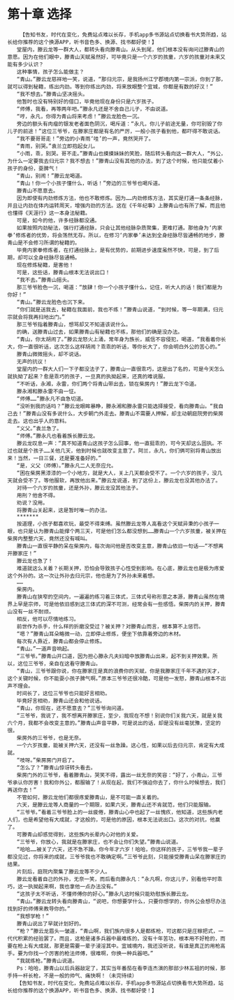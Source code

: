 # 第十章 选择
        【告知书友，时代在变化，免费站点难以长存，手机app多书源站点切换看书大势所趋，站长给你推荐的这个换源APP，听书音色多、换源、找书都好使！】
       堂屋内，滕云龙等一群大人，都转头看向滕青山。从头到尾，他们根本没有询问过滕青山的意愿。因为在他们眼中，滕青山天赋虽然好，可毕竟只是一个六岁的孩童，六岁的孩童对未来又能有多少认识？
       这种事情，孩子怎么能做主？
       “青山。”滕云龙慈祥地一笑，说道，“那归元宗，是我扬州江宁郡境内第一宗派，你到了那，就可以得到秘籍，练出内劲。等到你练出内劲，将来放眼整个宜城，你都是有数的好汉！”
       “我不想去。”滕青山坚决摇头。
       他暂时也没有特别好的借口，毕竟他现在身份只是六岁孩子。
       “师傅，我看，再等两年吧。”滕永凡还是不舍自己儿子，不由说道。
       “哼，永凡，你得为青山将来考虑！”滕云龙脸色一沉。
       旁边的额头有肉瘤的银发老者面色阴沉，喝斥道：“永凡，你儿子前途无量，你可别毁了你儿子的前途！”这位三爷爷，在滕家庄都是有名的严厉，一般小孩子看到他，都吓得不敢说话。
       “我不要哥哥走！”旁边的小青雨‘哇’的一声，竟然哭开了。
       “青雨，别哭。”袁兰立即抱起女儿。
       “小雨，乖，别哭。哥不走。”滕青山也摸摸妹妹的笑脸，随后转头看向这一群大人，“外公，为什么一定要我去归元宗？我不想去！”滕青山没有其他的办法，到了这个时候，他只能仗着小孩子的身份，耍脾气！
       “青山，别闹！”滕云龙喝道。
       “青山！你一个小孩子懂什么，听话！”旁边的三爷爷也喝斥道。
       滕青山不愿意去。
       因为即使有内劲修炼方法，他也不敢修炼。因为……内劲修炼方法，其实是打通一条条经脉，并且让内劲在体内运转周天，增强内劲的方法。这在《千年纪事》上滕青山也有所了解，而且他也懂得《天涯行》这一本身法秘籍。
       可是，如今的他，许多经脉都没通。
       如果按照内劲秘法，强行打通经脉，只会让其他经脉杂质聚集，更难打通。那他身为‘内家拳’修炼者的优势，将会荡然无存。所以，在修习‘内家拳’未达到全身经脉尽皆通畅的地步，滕青山是不会修习所谓的秘籍的。
       毕竟内家拳修炼者，在打通经脉上，是有优势的，前期进步速度虽然不快，可是，到了后期，却可以全身经脉尽皆通畅。
       现在修炼秘籍，是害他！
       可是，这些话，滕青山根本无法说出口！
       “我不去。”滕青山摇头。
       那三爷爷脸色一沉，喝道：“放肆！你一个小孩子懂什么，记住，听大人的话！我们都是为你好！”
       “青山。”滕云龙脸色也沉下来。
       “你们就是送我去，秘籍在我面前，我也不练！”滕青山说道，“到时候，等一年期满，归元宗就会将我再扫地出门。”
       那三爷爷指着滕青山，想骂却又不知道该说什么。
       的确，送滕青山过去，如果滕青山有秘籍也不练，那他们的确是没办法。
       “青山，你太胡闹了。”滕云龙怒火上涌，常年身为族长，威信不容侵犯，喝道，“我看着你长大，你一直很听话，这次怎么这样胡闹？乖乖的听话，等你长大了，你会明白外公的苦心的。”
       滕青山微微摇头，却不说话。
       无声的抗议！
       堂屋内的一群大人们一下子都没法子了，滕青山一直很乖巧，这是出了名的，可是今天怎么就执拗了起来？愈是乖巧的孩子，一旦真的执拗起来，还真的难说服。
       “不听话，永湘，永雷，你们两个将青山带出去，锁在柴房内！”滕云龙下令道。
       滕永湘和滕永雷不由一怔。
       “师傅……”滕永凡不由急切道。
       “没听到我的话吗？”滕云龙眼眸暴睁，滕永湘和滕永雷只能选择接受，看向滕青山。“我自己去！”滕青山没有多说什么，大步朝门外走去。滕青山不需要人押解，却主动朝庭院旁的柴房走去。这也出乎人的意料。
       “义父。”袁兰急了。
       “师傅。”滕永凡也看着族长滕云龙。
       滕云龙叹息一声：“真不知道青山这孩子怎么回事，他一直挺乖的，可今天却这么固执。不过也就是个孩子……关他几天，他到时候也就改变主意了。阿兰，永凡，你们俩可别将青山放出来！当然，一日三餐，还是要准备好的。”
       “是，义父（师傅）。”滕永凡二人无奈应允。
       “困在柴房黑漆漆的一个小地方，就是大人，关上几天都会受不了。一个六岁的孩子，没几天就会受不了。等他服软，再放他出来。”滕云龙说道，到了这份上，滕云龙也没其他办法了。
       对待一个六岁的孩童，还是外孙，滕云龙没其他法子。
       用刑？他舍不得。
       劝说？没用。
       将滕青山关起来，这是暂时唯一的办法。
       *******
       按道理，小孩子都喜欢玩，最受不得束缚。虽然滕云龙等人高看这个天赋异秉的小孩子一眼，也只是认为滕青山能撑个两三天，可是他们怎么都没想到……滕青山一个六岁孩童，被关押在柴房内整整六天，竟然还没有喊叫。
       滕青山一直很平静的呆在柴房内，每次询问他是否改变主意，滕青山依旧一句话——“不想离开滕家庄！”
       滕云龙也急了！
       难道就这么关着？长期关押，恐怕会导致孩子心性受到影响。在心底，滕云龙也是极为疼爱这个外孙的。这一次让外孙去归元宗，他也是为了外孙未来着想。
       ……
       柴房内。
       滕青山在狭窄的空间内，一遍遍的练习着三体式，三体式号称形意之本源，滕青山虽然在境界上早是宗师，可是他依旧感到这三体式的深不可测，经常会有一些感悟。柴房内的关押，滕青山没有一丝不耐烦。
       相反，他可以尽情地练习。
       前世作为杀手，什么样的折磨没受过？被关押？对滕青山而言，根本算不上惩罚。
       “嗯？”滕青山耳朵略微一动，立即停止修炼，便坐下依靠着旁边的木材。
       每次有人靠近，滕青山都会停止修炼。
       “青山。”一道声音响起。
       “三爷爷。”滕青山开口道，因为担心滕永凡夫妇暗中放滕青山出来，起不到关押效果。所以，这位三爷爷，亲自在这看守滕青山。
       “青山，三爷爷跟你说，你在滕家庄是真的浪费你的天赋，你是我滕家庄千年不遇的天才，这个关键时候，你不能耍小孩子脾气啊。”原本三爷爷还很冷酷，可是他一发怒，滕青山根本不出声不理会。
       时间长了，这位三爷爷也只能好言相劝。
       毕竟好言相劝，滕青山还会和他说话。
       “青山，你现在，还不愿意去？”三爷爷询问道。
       “三爷爷，我说了，我不想离开滕家庄，至少，我现在不想！别说你们关我六天，就是关我六个月，我都不会改变主意的。”滕青山声音平静，可是说出的话，却是没有丝毫犹豫，坚定的很。
       柴房外的三爷爷，也是无奈。
       一个六岁孩童，能被关押六天，还没有一丝急躁。这心性，如果以后去归元宗，肯定有大成就。
       “吱呀。”柴房房门开启了。
       “怎么了？”滕青山惊讶转头看去。
       柴房门外的三爷爷，看着滕青山，哭笑不得，露出一丝无奈的笑容：“好了，小青山，三爷爷承认你厉害！我和你外公，都服输了！从现在起，我们不强迫你去了，你什么时候想去，我们再送你去！”
       不管如何，滕云龙他们都很疼爱滕青山，是不可能一直关着的。
       六天，是滕云龙等人商量的一个期限，如果六天，滕青山还不肯就范，他们只能服输。
       “三爷爷。”看着三爷爷脸上的一丝疲倦，滕青山心中也起了一丝愧疚，他知道，这些族内老人们，也是希望他有大成就，才这般的，可是他的原因，根本无法说出口。这次的对抗，他赢了。
       可滕青山却感觉得到，这些族内长辈内心对他的关爱。
       “三爷爷，你放心，我就是在滕家庄，也不会让你们失望。”滕青山说道。
       “哈哈……被关了六天，还不急不躁。你今年才六岁！哈哈，你这样的孩子，三爷爷我一辈子都没见过，你将来的成就，三爷爷我也不敢确定啊。”三爷爷此刻，只能接受滕青山呆在滕家庄的结果。
       片刻后，庭院内聚集了滕云龙等不少人。
       滕云龙看着自己的外孙，无奈一笑，而后看向滕永凡：“永凡啊，你这儿子，别看他平时乖巧，这一执拗起来啊，我也拿他一点办法没有。”
       “这孩子太不听话，不懂师傅你的好心。”滕永凡这时候只能劝慰族长滕云龙。
       “青山。”滕云龙转头看向滕青山，“说吧，你想要学什么，只要你想学的，你外公会想尽办法找到好的师傅来教导你的。”
       “我想学枪！”
       滕青山说出了早就计划好的。
       “枪？”滕云龙眉头一皱道，“青山啊，我们族内很多人是都练枪，可这都只是庄稼把式，一代代积累的经验罢了。而且，这枪是诸多兵器中最难练的，没有十年苦功，根本用不好枪的，而要在枪上有大成就，那更是需要一辈子浸淫其中。宜城境内，我还没听说，有谁是真正的用枪高手。要为你找一个厉害的枪法师傅，很难啊，你换一种兵器吧。”
       “我就练枪。”滕青山说道。
       Ps：哈哈，滕青山以后兵器敲定了，其实当年番茄在看李连杰演的那部少林五祖的时候，那手持一杆长枪，不是一般的帅气、痛快啊！（未完待续）
       【告知书友，时代在变化，免费站点难以长存，手机app多书源站点切换看书大势所趋，站长给你推荐的这个换源APP，听书音色多、换源、找书都好使！】